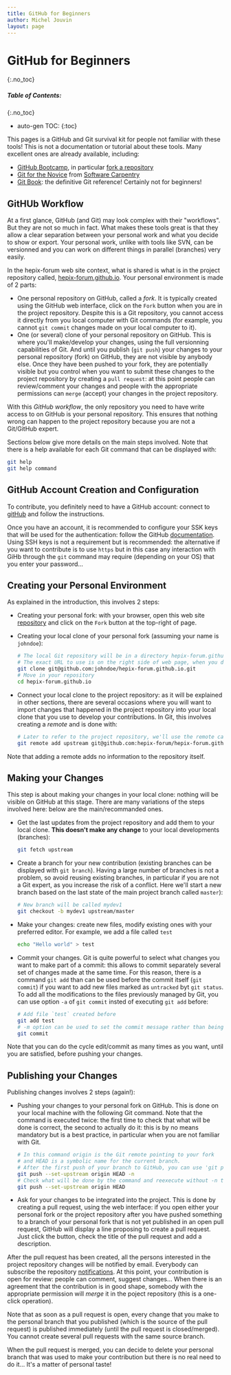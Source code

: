 ```yaml
---
title: GitHub for Beginners
author: Michel Jouvin
layout: page
---
```


# GitHub for Beginners
{:.no_toc}

##### Table of Contents:
{:.no_toc}

* auto-gen TOC:
{:toc}

This pages is a GitHub and Git survival kit for people not familiar with these tools! This is not a documentation or tutorial about these tools. 
Many excellent ones are already available, including:

* [GitHub Bootcamp](https://help.github.com/categories/bootcamp/), in particular [fork a repository](https://help.github.com/articles/fork-a-repo)
* [Git for the Novice](http://swcarpentry.github.io/git-novice/) from [Software Carpentry](http://software-carpentry.org/)
* [Git Book](https://git-scm.com/book/en/v2): the definitive Git reference! Certainly not for beginners!


## GitHUb Workflow

At a first glance, GitHub (and Git) may look complex with their "workflows". But they are not so much in fact. What makes these tools great 
is that they allow a clear separation between your personal work and what you decide to show or export. Your personal work, unlike with tools 
like SVN, can be versionned and you can work on different things in parallel (branches) very easily.

In the hepix-forum web site context, what is shared is what is in the project repository called, [hepix-forum.github.io](https://github.com/hepix-forum/hepix-forum.github.io). 
Your personal environment is made of 2 parts:

* One personal repository on GitHub, called a *fork*. It is typically created using the GitHub web interface, click on the `Fork` button when you are 
in the project repository. Despite this is a Git repository, you cannot access it directly from you local computer with Git commands (for example, you 
cannot `git commit` changes made on your local computer to it).
* One (or several) clone of your personal repository on GitHub. This is where you'll make/develop your changes, using the full versionning 
capabilities of Git. And until you publish (`git push`) your changes to your personal repository (fork) on GitHub,
they are not visible by anybody
else. Once they have been pushed to your fork, they are potentially visible but you control when you want to submit
these changes to the project repository by creating a `pull request`: at this point people can review/comment your
changes and people with the appropriate permissions can `merge` (accept) your changes in the project repository.

With this *GitHub workflow*, the only repository you need to have write access to on GitHub is your personal repository. This ensures that 
nothing wrong can happen to the project repository because you are not a Git/GitHub expert.

Sections below give more details on the main steps involved. Note that there is a help available for each
Git command that can be displayed with:

```bash
git help
git help command
```


## GitHub Account Creation and Configuration

To contribute, you definitely need to have a GitHub account: connect to [gitHub](http://github.com) and follow the instructions.

Once you have an account, it is
recommended to configure your SSK keys that will be used for the authentication: follow the GitHub 
[documentation](https://help.github.com/articles/generating-ssh-keys/). Using SSH keys is not a requirement but is recommended: the 
alternative if you want to contribute is to use `https` but in this case any interaction with GiHb through the `git` command may require
(depending on your OS) that you enter your password...


## Creating your Personal Environment

As explained in the introduction, this involves 2 steps:

* Creating your personal fork: with your browser, open this web site [repository](https://github.com/hepix-forum/hepix-forum.github.io) and 
click on the `Fork` button at the top-right of page.
* Creating your local clone of your personal fork (assuming your name is `johndoe`):

  ```bash
  # The local Git repository will be in a directory hepix-forum.github.io in your current directory.
  # The exact URL to use is on the right side of web page, when you display your personal fork.
  git clone git@github.com:johndoe/hepix-forum.github.io.git
  # Move in your repository
  cd hepix-forum.github.io
  ```

* Connect your local clone to the project repository: as it will be explained in other sections, there are several occasions where you 
will want to import changes that happened in the project repository into your local clone that you use to develop your contributions. In Git, 
this involves creating a *remote* and is done with:

  ```bash
  # Later to refer to the project repository, we'll use the remote called upstream
  git remote add upstream git@github.com:hepix-forum/hepix-forum.github.io.git
  ```

Note that adding a remote adds no information to the repository itself.


## Making your Changes

This step is about making your changes in your local clone: nothing will be visible on GitHub at this stage. There are many variations of the 
steps involved here: below are the main/recommanded ones.

* Get the last updates from the project repository and add them to your local clone. **This doesn't make any change** to your local developments 
(branches):

  ```bash
  git fetch upstream
  ```

* Create a branch for your new contribution (existing branches can be displayed with `git branch`). Having a large
number of branches is not a problem, so avoid reusing existing branches, in particular if you are not a Git expert, as
you increase the risk of a conflict.
Here we'll start a new branch based on the last state of the main
project branch called `master`):

  ```bash
  # New branch will be called mydev1
  git checkout -b mydev1 upstream/master
  ```

* Make your changes: create new files, modify existing ones with your preferred editor. For example, we add a file
called `test`

  ```bash
  echo "Hello world" > test
  ```

* Commit your changes. Git is quite powerful to select what changes you want to make part of a commit: this allows to commit separately several 
set of changes made at the same time. For this reason, there is a command `git add` than can be used before the commit itself (`git commit`) if
you want to add new files marked as `untracked` byt `git status`. To add all the modifications to the files
previously managed by Git, you can use option `-a` of `git commit` insted of executing `git add` before:

  ```bash
  # Add file `test` created before
  git add test
  # -m option can be used to set the commit message rather than being asked for, else an editor is open to enter it
  git commit
  ```

Note that you can do the cycle edit/commit as many times as you want, until you are satisfied, before pushing your changes.

## Publishing your Changes

Publishing changes involves 2 steps (again!):

* Pushing your changes to your personal fork on GitHub. This is done on your local machine with the following Git command. Note that the command is 
executed twice: the first time to check that what will be done is correct, the second to actually do it: this is by no means mandatory but is a best 
practice, in particular when you are not familiar with Git.

  ```bash
  # In this command origin is the Git remote pointing to your fork
  # and HEAD is a symbolic name for the current branch.
  # After the first push of your branch to GitHub, you can use 'git push' without options
  git push --set-upstream origin HEAD -n
  # Check what will be done by the command and reexecute without -n to actually do it
  git push --set-upstream origin HEAD
  
  ```

* Ask for your changes to be integrated into the project. This is done by creating a pull request, using the web interface: if you open either your 
personal fork or the project repository after you have pushed something to a branch of your personal fork that is not yet published in an open 
pull request, GitHub will display a line proposing to create a pull request. Just click the button, check the title of the pull request and add 
a description.

After the pull request has been created, all the persons interested in the project repository changes will be notified by email. Everybody can 
subscribe the repository [notifications](https://help.github.com/articles/about-notifications/). At this point, your contribution is open for 
review: people can comment, suggest changes... When there is an agreement that the contribution is in good shape, somebody with
the appropriate permission will *merge* it in the poject repository (this is a one-click operation).

Note that as soon as a pull request is open, every change that you make to the personal branch that you published (which is the source of the 
pull request) is published immediately (until the pull request is closed/merged). You cannot create several pull requests with the same source branch.
 
When the pull request is merged, you can decide to delete your personal branch that was used to make your contribution but there is no real 
need to do it... It's a matter of personal taste!
